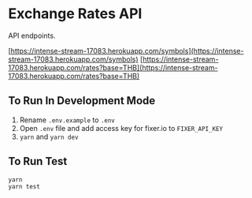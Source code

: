 # Exchange Rates API

API endpoints.

[https://intense-stream-17083.herokuapp.com/symbols](https://intense-stream-17083.herokuapp.com/symbols)
[https://intense-stream-17083.herokuapp.com/rates?base=THB](https://intense-stream-17083.herokuapp.com/rates?base=THB)

## To Run In Development Mode

1. Rename `.env.example` to `.env`
2. Open `.env` file and add access key for fixer.io to `FIXER_API_KEY`
3. `yarn` and `yarn dev`

## To Run Test

```
yarn
yarn test
```
